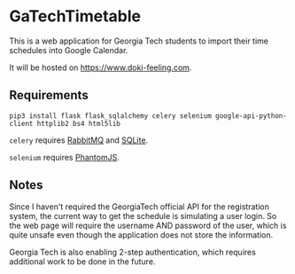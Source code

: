 # GaTechTimetable

This is a web application for Georgia Tech students to import their time schedules into Google Calendar. 

It will be hosted on https://www.doki-feeling.com.

## Requirements

`pip3 install flask flask_sqlalchemy celery selenium google-api-python-client httplib2 bs4 html5lib`

`celery` requires [RabbitMQ](https://www.rabbitmq.com) and [SQLite](https://www.sqlite.org).

`selenium` requires [PhantomJS](http://phantomjs.org/download.html).

## Notes

Since I haven't required the GeorgiaTech official API for the registration system, the current way to get the schedule is simulating a user login. So the web page will require the username AND password of the user, which is quite unsafe even though the application does not store the information.

Georgia Tech is also enabling 2-step authentication, which requires additional work to be done in the future.
